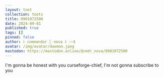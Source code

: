 ```yaml
---
layout: toot
collection: toots
title: 0901072500
date: 2024-09-01
published: true
tags: []
pinned: false
author: ⸸ commander ░ nova ⸸ :~$
avatar: /img/avatar/daemon.jpeg
mastodon: https://mastodon.online/@cmdr_nova/0901072500
---
```


I'm gonna be honest with you curseforge-chief, I'm not gonna subscribe to you
